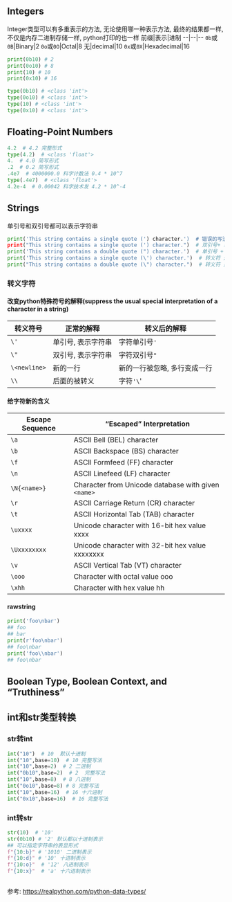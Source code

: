

## Integers

Integer类型可以有多重表示的方法, 无论使用哪一种表示方法, 最终的结果都一样, 不仅是内存二进制存储一样, python打印的也一样
前缀|表示|进制
--|--|--
`0b`或`0B`|Binary|2
`0o`或`0O`|Octal|8
无|decimal|10
`0x`或`0X`|Hexadecimal|16

```python
print(0b10) # 2
print(0o10) # 8
print(10) # 10
print(0x10) # 16

type(0b10) # <class 'int'>
type(0o10) # <class 'int'>
type(10) # <class 'int'>
type(0x10) # <class 'int'>

```

## Floating-Point Numbers

```python
4.2  # 4.2 完整形式
type(4.2)  # <class 'float'>
4.  # 4.0 简写形式
.2  # 0.2 简写形式
.4e7  # 4000000.0 科学计数法 0.4 * 10^7
type(.4e7)  # <class 'float'>
4.2e-4  # 0.00042 科学技术发 4.2 * 10^-4
```

## Strings
单引号和双引号都可以表示字符串

```python
print('This string contains a single quote (') character.')  # 错误的写法
print("This string contains a single quote (') character.")  # 双引号+ 单引号是比较正常的写法
print('This string contains a double quote (") character.')  # 单引号 + 双引号也是可取的
print('This string contains a single quote (\') character.')  # 转义符 是比较正规的写法
print("This string contains a double quote (\") character.")  # 转义符 是比较正规的写法
```

### 转义字符

#### 改变python特殊符号的解释(suppress the usual special interpretation of a character in a string)

转义符号|正常的解释|转义后的解释
--|--|--
`\'`|单引号, 表示字符串|字符单引号`'`
`\"`|双引号, 表示字符串|字符双引号`"`
`\<newline>`|新的一行|新的一行被忽略, 多行变成一行
`\\`|后面的被转义|字符`'\`'

#### 给字符新的含义

Escape Sequence|“Escaped” Interpretation
--|--
`\a`|ASCII Bell (BEL) character
`\b`|ASCII Backspace (BS) character
`\f`|ASCII Formfeed (FF) character
`\n`|ASCII Linefeed (LF) character
`\N{<name>}`|Character from Unicode database with given `<name>`
`\r`|ASCII Carriage Return (CR) character
`\t`|ASCII Horizontal Tab (TAB) character
`\uxxxx`|Unicode character with 16-bit hex value xxxx
`\Uxxxxxxxx`|Unicode character with 32-bit hex value xxxxxxxx
`\v`|ASCII Vertical Tab (VT) character
`\ooo`|Character with octal value ooo
`\xhh`|Character with hex value hh


#### rawstring

```python
print('foo\nbar')
## foo
## bar
print(r'foo\nbar')
## foo\nbar
print('foo\\nbar')
## foo\nbar
```
## Boolean Type, Boolean Context, and “Truthiness”


## int和str类型转换

### str转int

```python
int("10")  # 10  默认十进制
int("10",base=10)  # 10 完整写法
int("10",base=2)  # 2 二进制
int("0b10",base=2)  # 2  完整写法
int("10",base=8)  # 8 八进制
int("0o10",base=8) # 8 完整写法
int("10",base=16)  # 16 十六进制
int("0x10",base=16)  # 16 完整写法
```

### int转str

```python
str(10)  # '10'
str(0b10) # '2' 默认都以十进制表示
## 可以指定字符串的表显形式
f"{10:b}" # '1010' 二进制表示
f"{10:d}" # '10' 十进制表示
f"{10:o}"  # '12' 八进制表示
f"{10:x}"  # 'a' 十六进制表示



```



参考:
https://realpython.com/python-data-types/